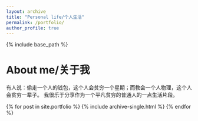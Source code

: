 ```yaml
---
layout: archive
title: "Personal life/个人生活"
permalink: /portfolio/
author_profile: true
---
```


{% include base_path %}

About me/关于我
======
有人说：偷走一个人的钱包，这个人会贫穷一个星期；而教会一个人物理，这个人会贫穷一辈子。
我很乐于分享作为一个平凡贫穷的普通人的一点生活片段。

{% for post in site.portfolio %}
  {% include archive-single.html %}
{% endfor %}

